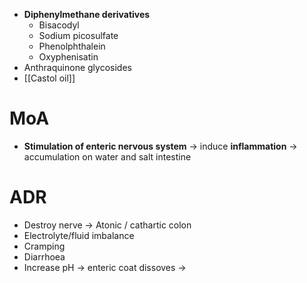 - **Diphenylmethane derivatives**
	- Bisacodyl
	- Sodium picosulfate
	- Phenolphthalein
	- Oxyphenisatin
- Anthraquinone glycosides
- [[Castol oil]]

# MoA
- **Stimulation of enteric nervous system** -> induce **inflammation** -> accumulation on water and salt intestine

# ADR
- Destroy nerve -> Atonic / cathartic colon
- Electrolyte/fluid imbalance
- Cramping
- Diarrhoea
- Increase pH -> enteric coat dissoves ->